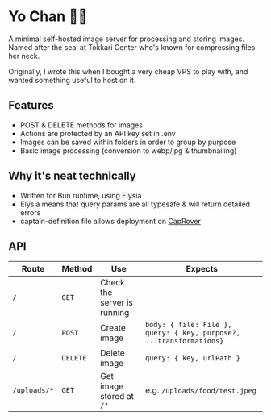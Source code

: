 # Yo Chan 👋🦭

A minimal self-hosted image server for processing and storing images. Named after the seal at Tokkari Center who's known for compressing ~~files~~ her neck.

Originally, I wrote this when I bought a very cheap VPS to play with, and wanted something useful to host on it.

## Features

- POST & DELETE methods for images
- Actions are protected by an API key set in .env
- Images can be saved within folders in order to group by purpose
- Basic image processing (conversion to webp/jpg & thumbnailing)

## Why it's neat technically

- Written for Bun runtime, using Elysia
- Elysia means that query params are all typesafe & will return detailed errors
- captain-definition file allows deployment on [CapRover](https://caprover.com/)

## API

| Route        | Method   | Use                         | Expects                                                             |
| ------------ | -------- | --------------------------- | ------------------------------------------------------------------- |
| `/`          | `GET`    | Check the server is running |                                                                     |
| `/`          | `POST`   | Create image                | `body: { file: File }, query: { key, purpose?, ...transformations}` |
| `/`          | `DELETE` | Delete image                | `query: { key, urlPath }`                                           |
| `/uploads/*` | `GET`    | Get image stored at `/*`    | e.g. `/uploads/food/test.jpeg`                                      |
